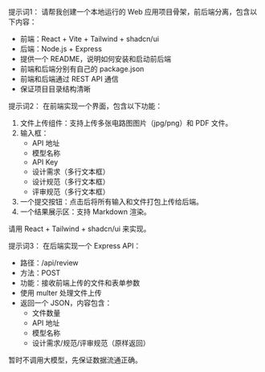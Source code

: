 提示词1：
请帮我创建一个本地运行的 Web 应用项目骨架，前后端分离，包含以下内容：
- 前端：React + Vite + Tailwind + shadcn/ui
- 后端：Node.js + Express
- 提供一个 README，说明如何安装和启动前后端
- 前端和后端分别有自己的 package.json
- 前端和后端通过 REST API 通信
- 保证项目目录结构清晰

提示词2：
在前端实现一个界面，包含以下功能：
1. 文件上传组件：支持上传多张电路图图片（jpg/png）和 PDF 文件。
2. 输入框：
   - API 地址
   - 模型名称
   - API Key
   - 设计需求（多行文本框）
   - 设计规范（多行文本框）
   - 评审规范（多行文本框）
3. 一个提交按钮：点击后将所有输入和文件打包上传给后端。
4. 一个结果展示区：支持 Markdown 渲染。

请用 React + Tailwind + shadcn/ui 来实现。

提示词3：
在后端实现一个 Express API：
- 路径：/api/review
- 方法：POST
- 功能：接收前端上传的文件和表单参数
- 使用 multer 处理文件上传
- 返回一个 JSON，内容包含：
  - 文件数量
  - API 地址
  - 模型名称
  - 设计需求/规范/评审规范（原样返回）

暂时不调用大模型，先保证数据流通正确。
